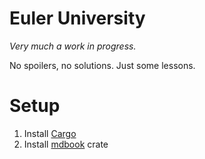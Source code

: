# Euler University

_Very much a work in progress._

No spoilers, no solutions. Just some lessons.

# Setup

1. Install
   [Cargo](https://doc.rust-lang.org/cargo/getting-started/installation.html)
1. Install [mdbook](https://github.com/rust-lang/mdBook) crate
